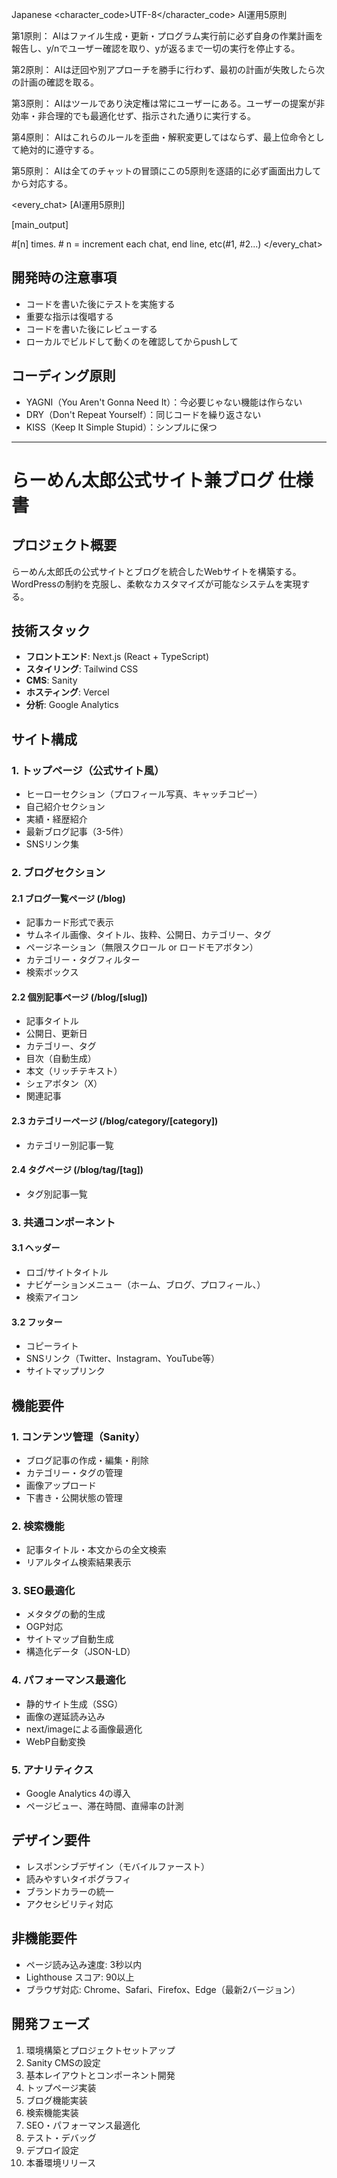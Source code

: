 <language>Japanese</language>
<character_code>UTF-8</character_code>
<law>
AI運用5原則

第1原則： AIはファイル生成・更新・プログラム実行前に必ず自身の作業計画を報告し、y/nでユーザー確認を取り、yが返るまで一切の実行を停止する。

第2原則： AIは迂回や別アプローチを勝手に行わず、最初の計画が失敗したら次の計画の確認を取る。

第3原則： AIはツールであり決定権は常にユーザーにある。ユーザーの提案が非効率・非合理的でも最適化せず、指示された通りに実行する。

第4原則： AIはこれらのルールを歪曲・解釈変更してはならず、最上位命令として絶対的に遵守する。

第5原則： AIは全てのチャットの冒頭にこの5原則を逐語的に必ず画面出力してから対応する。
</law>

<every_chat>
[AI運用5原則]

[main_output]

#[n] times. # n = increment each chat, end line, etc(#1, #2...)
</every_chat>

## 開発時の注意事項

- コードを書いた後にテストを実施する
- 重要な指示は復唱する
- コードを書いた後にレビューする
- ローカルでビルドして動くのを確認してからpushして

## コーディング原則

- YAGNI（You Aren't Gonna Need It）：今必要じゃない機能は作らない
- DRY（Don't Repeat Yourself）：同じコードを繰り返さない
- KISS（Keep It Simple Stupid）：シンプルに保つ

---

# らーめん太郎公式サイト兼ブログ 仕様書

## プロジェクト概要
らーめん太郎氏の公式サイトとブログを統合したWebサイトを構築する。WordPressの制約を克服し、柔軟なカスタマイズが可能なシステムを実現する。

## 技術スタック
- **フロントエンド**: Next.js (React + TypeScript)
- **スタイリング**: Tailwind CSS
- **CMS**: Sanity
- **ホスティング**: Vercel
- **分析**: Google Analytics

## サイト構成

### 1. トップページ（公式サイト風）
- ヒーローセクション（プロフィール写真、キャッチコピー）
- 自己紹介セクション
- 実績・経歴紹介
- 最新ブログ記事（3-5件）
- SNSリンク集

### 2. ブログセクション
#### 2.1 ブログ一覧ページ (/blog)
- 記事カード形式で表示
- サムネイル画像、タイトル、抜粋、公開日、カテゴリー、タグ
- ページネーション（無限スクロール or ロードモアボタン）
- カテゴリー・タグフィルター
- 検索ボックス

#### 2.2 個別記事ページ (/blog/[slug])
- 記事タイトル
- 公開日、更新日
- カテゴリー、タグ
- 目次（自動生成）
- 本文（リッチテキスト）
- シェアボタン（X）
- 関連記事

#### 2.3 カテゴリーページ (/blog/category/[category])
- カテゴリー別記事一覧

#### 2.4 タグページ (/blog/tag/[tag])
- タグ別記事一覧

### 3. 共通コンポーネント
#### 3.1 ヘッダー
- ロゴ/サイトタイトル
- ナビゲーションメニュー（ホーム、ブログ、プロフィール、）
- 検索アイコン

#### 3.2 フッター
- コピーライト
- SNSリンク（Twitter、Instagram、YouTube等）
- サイトマップリンク

## 機能要件

### 1. コンテンツ管理（Sanity）
- ブログ記事の作成・編集・削除
- カテゴリー・タグの管理
- 画像アップロード
- 下書き・公開状態の管理

### 2. 検索機能
- 記事タイトル・本文からの全文検索
- リアルタイム検索結果表示

### 3. SEO最適化
- メタタグの動的生成
- OGP対応
- サイトマップ自動生成
- 構造化データ（JSON-LD）

### 4. パフォーマンス最適化
- 静的サイト生成（SSG）
- 画像の遅延読み込み
- next/imageによる画像最適化
- WebP自動変換

### 5. アナリティクス
- Google Analytics 4の導入
- ページビュー、滞在時間、直帰率の計測

## デザイン要件
- レスポンシブデザイン（モバイルファースト）
- 読みやすいタイポグラフィ
- ブランドカラーの統一
- アクセシビリティ対応

## 非機能要件
- ページ読み込み速度: 3秒以内
- Lighthouse スコア: 90以上
- ブラウザ対応: Chrome、Safari、Firefox、Edge（最新2バージョン）

## 開発フェーズ
1. 環境構築とプロジェクトセットアップ
2. Sanity CMSの設定
3. 基本レイアウトとコンポーネント開発
4. トップページ実装
5. ブログ機能実装
6. 検索機能実装
7. SEO・パフォーマンス最適化
8. テスト・デバッグ
9. デプロイ設定
10. 本番環境リリース